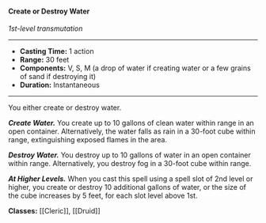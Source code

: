#### Create or Destroy Water
*1st-level transmutation*
___
- **Casting Time:** 1 action
- **Range:** 30 feet
- **Components:** V, S, M (a drop of water if creating water or a few grains of sand if destroying it)
- **Duration:** Instantaneous
---
You either create or destroy water.

***Create Water.*** You create up to 10 gallons of clean water within range in an open container. Alternatively, the water falls as rain in a 30-foot cube within range, extinguishing exposed flames in the area.

***Destroy Water.*** You destroy up to 10 gallons of water in an open container within range. Alternatively, you destroy fog in a 30-foot cube within range.

***At Higher Levels.*** When you cast this spell using a spell slot of 2nd level or higher, you create or destroy 10 additional gallons of water, or the size of the cube increases by 5 feet, for each slot level above 1st.

**Classes:** [[Cleric]], [[Druid]]